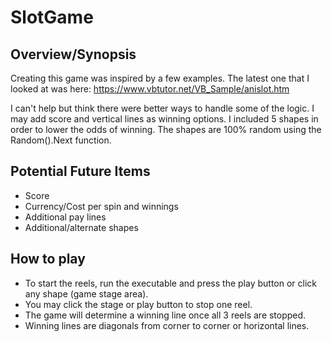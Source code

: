 # SlotGame
## Overview/Synopsis
Creating this game was inspired by a few examples. The latest one that I looked at was here: https://www.vbtutor.net/VB_Sample/anislot.htm

I can't help but think there were better ways to handle some of the logic. I may add score and vertical lines as winning options. I included 5 shapes in order to lower the odds of winning. The shapes are 100% random using the Random().Next function.

## Potential Future Items
- Score
- Currency/Cost per spin and winnings
- Additional pay lines
- Additional/alternate shapes

## How to play
- To start the reels, run the executable and press the play button or click any shape (game stage area).
- You may click the stage or play button to stop one reel.
- The game will determine a winning line once all 3 reels are stopped.
- Winning lines are diagonals from corner to corner or horizontal lines.
